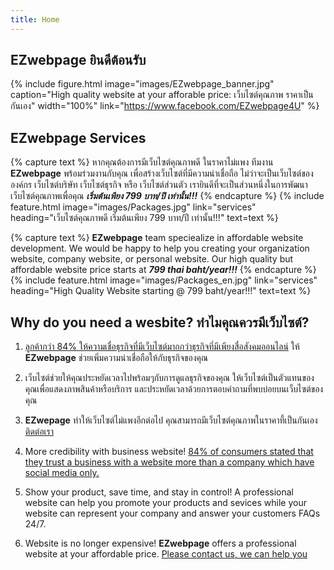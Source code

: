```yaml
---
title: Home
---
```


## EZwebpage ยินดีต้อนรับ

{%
  include figure.html
  image="images/EZwebpage_banner.jpg"
  caption="High quality website at your afforable price: เว็บไซต์คุณภาพ ราคาเป็นกันเอง"
  width="100%"
  link="https://www.facebook.com/EZwebpage4U"
%}

## EZwebpage Services

{% capture text %}
หากคุณต้องการมีเว็บไซต์คุณภาพดี ในราคาไม่แพง ทีมงาน **EZwebpage** พร้อมร่วมงานกับคุณ เพื่อสร้างเว็บไซต์ที่มีความน่าเชื่อถือ ไม่ว่าจะเป็นเว็บไซต์ขององค์กร เว็บไซต์บริษัท เว็บไซต์ธุรกิจ หรือ เว็บไซต์ส่วนตัว เรายินดีที่จะเป็นส่วนหนึ่งในการพัฒนาเว็บไซต์คุณภาพเพื่อคุณ **_เริ่มต้นเพียง 799 บาท/ปี เท่านั้น!!!_**
{% endcapture %}
{%
  include feature.html
  image="images/Packages.jpg"
  link="services"
  heading="เว็บไซต์คุณภาพดี เริ่มต้นเพียง 799 บาท/ปี เท่านั้น!!!"
  text=text
%}

{% capture text %}
**EZwebpage** team speciealize in affordable website development. We would be happy to help you creating your organization website, company website, or personal website. Our high quality but affordable website price starts at **_799 thai baht/year!!!_**
{% endcapture %}
{%
  include feature.html
  image="images/Packages_en.jpg"
  link="services"
  heading="High Quality Website starting @ 799 baht/year!!!"
  text=text
%}

## Why do you need a wesbite? ทำไมคุณควรมีเว็บไซต์?

1. [ลูกค้ากว่า 84% ให้ความเชื่อธุรกิจที่มีเว็บไซต์มากกว่าธุรกิจที่มีเพียงสื่อสังคมออนไลน์](https://blog.verisign.com/getting-online/verisign-2015-online-survey-97-percent-of-smbs-would-recommend-having-a-website-to-other-smbs/) ให้ **EZwebpage** ช่วยเพิ่มความน่าเชื่อถือให้กับธุรกิจของคุณ
2. เว็บไซต์ช่วยให้คุณประหยัดเวลาไปพร้อมๆกับการดูแลธุรกิจของคุณ ให้เว็บไซต์เป็นตัวแทนของคุณเพื่อแสดงภาพสินค้าหรือบริการ และประหยัดเวลาด้วยการตอบคำถามที่พบบ่อยบนเว็บไซต์ของคุณ
3. **EZwepage** ทำให้เว็บไซต์ไม่แพงอีกต่อไป คุณสามารถมีเว็บไซต์คุณภาพในราคาที้เป็นกันเอง
[ติดต่อเรา](/contact)

1. More credibility with business website! [84% of consumers stated that they trust a business with a website more than a company which have social media only.](https://blog.verisign.com/getting-online/verisign-2015-online-survey-97-percent-of-smbs-would-recommend-having-a-website-to-other-smbs/) 
2. Show your product, save time, and stay in control! A professional website can help you promote your products and sevices while your website can represent your company and answer your customers FAQs 24/7.
3. Website is no longer expensive! **EZwebpage** offers a professional website at your affordable price. 
[Please contact us, we can help you](/contact)

